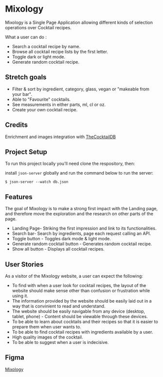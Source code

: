 # Mixology

Mixology is a Single Page Application allowing different kinds of selection operations over Cocktail recipes. 

What a user can do :
* Search a cocktail recipe by name.
* Browse all cocktail recipe lists by the first letter.
* Toggle dark or light mode.
* Generate random cocktail recipe.
## Stretch goals
* Filter & sort by ingredient, category, glass, vegan or "makeable from your bar".
* Able to "Favourite" cocktails.
* See measurements in either parts, ml, cl or oz.
* Create your own cocktail recipe.

## Credits

Enrichment and images integration with [TheCocktailDB](https://www.thecocktaildb.com/) 
## Project Setup

To run this project locally you'll need clone the respository, then:

install `json-server` globally and run the command below to run the server:

`$ json-server --watch db.json`

## Features

The goal of Mixology is to make a strong first impact with the Landing page, and therefore move the exploration and the research on other parts of the page.

* Landing Page- Striking the first impression and link to its functionalities.
* Search bar- Search by ingredients, page each request calling an API.
* Toggle button - Toggles dark mode & light mode.
* Generate random cocktail button - Generates random cocktail recipe.
* Show all button - Displays all cocktail recipes.

## User Stories

As a visitor of the Mixology website, a user can expect the following:

* To find with when a user look for cocktail recipes, the layout of the website should make sense other than confusion or frustration while using it.
* The information provided by the website should be easily laid out in a way that is convinient to read and understand.
* The website should be easily navigable from any device (desktop, tablet, phone) - Content should be viewable through these devices.
* To be able to learn about cocktails and their recipes so that it is easier to prepare them when user wants to.
* To be able to find cocktail recipes with ingredients available by a user.
* High quality images of the cocktail.
* To be able to suggest when a user is indecisive.

## Figma 

[Mixology](https://www.figma.com/file/n998uI76s77s8PYLzLaooj/Mixology?node-id=0%3A1)